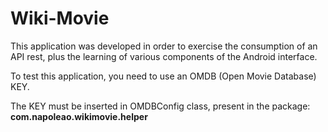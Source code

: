 # Wiki-Movie

This application was developed in order to exercise the consumption of an API rest, plus the learning of various components of the Android interface.

To test this application, you need to use an OMDB (Open Movie Database) KEY.

The KEY must be inserted in OMDBConfig class, present in the package:
**com.napoleao.wikimovie.helper**
